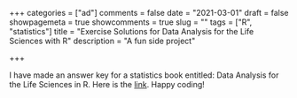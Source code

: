 +++
categories = ["ad"]
comments = false
date = "2021-03-01"
draft = false
showpagemeta = true
showcomments = true
slug = ""
tags = ["R", "statistics"]
title = "Exercise Solutions for Data Analysis for the Life Sciences with R"
description = "A fun side project"

+++

I have made an answer key for a statistics book entitled: Data Analysis for the Life Sciences in R. Here is the [link](https://smin95.github.io/da4ls_exercise_solution/). Happy coding!